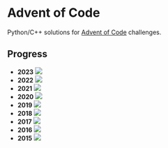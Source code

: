 # Advent of Code
Python/C++ solutions for [Advent of Code](https://adventofcode.com/) challenges.

## Progress
- **2023** ![](https://progress-bar.dev/13/?scale=25&width=300&suffix=/25)
- **2022** ![](https://progress-bar.dev/20/?scale=25&width=300&suffix=/25)
- **2021** ![](https://progress-bar.dev/7/?scale=25&width=300&suffix=/25)
- **2020** ![](https://progress-bar.dev/7/?scale=25&width=300&suffix=/25)
- **2019** ![](https://progress-bar.dev/7/?scale=25&width=300&suffix=/25)
- **2018** ![](https://progress-bar.dev/6/?scale=25&width=300&suffix=/25)
- **2017** ![](https://progress-bar.dev/17/?scale=25&width=300&suffix=/25)
- **2016** ![](https://progress-bar.dev/22/?scale=25&width=300&suffix=/25)
- **2015** ![](https://progress-bar.dev/25/?scale=25&width=300&suffix=/25)
